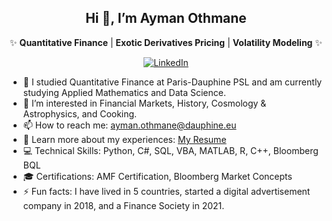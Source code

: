 <div align="center">

## Hi 👋, I’m Ayman Othmane

✨ **Quantitative Finance** | **Exotic Derivatives Pricing** | **Volatility Modeling** ✨

[![LinkedIn](https://img.shields.io/badge/Ayman_Othmane-blue?style=flat&logo=linkedin)](https://www.linkedin.com/in/ayman-othmane/)

</div>

- 🌱 I studied Quantitative Finance at Paris-Dauphine PSL and am currently studying Applied Mathematics and Data Science.
- 👀 I’m interested in Financial Markets, History, Cosmology & Astrophysics, and Cooking.
- 📫 How to reach me: ayman.othmane@dauphine.eu
- 📄 Learn more about my experiences: [My Resume](https://github.com/user-attachments/files/17235527/Resume.Ayman.Othmane.pdf)
- 💻 Technical Skills: Python, C#, SQL, VBA, MATLAB, R, C++, Bloomberg BQL
- 🎓 Certifications: AMF Certification, Bloomberg Market Concepts
- ⚡ Fun facts: I have lived in 5 countries, started a digital advertisement company in 2018, and a Finance Society in 2021.

<!---
AymanOthmane/AymanOthmane is a ✨ special ✨ repository because its `README.md` (this file) appears on your GitHub profile.
You can click the Preview link to take a look at your changes.
--->
